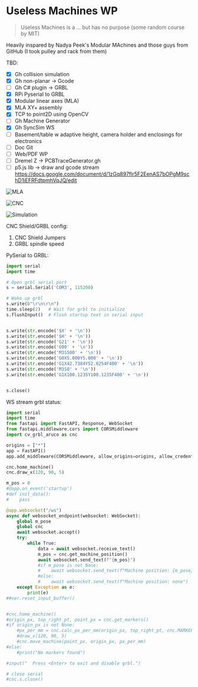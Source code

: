 # Useless Machines WP

> Useless Machines is a ... but has no  purpose (some random course by MIT)

Heavily inspared by Nadya Peek's Modular MAchines and those guys from GitHub (I took pulley and rack from them)

TBD:
- [x] Gh collision simulation
- [x] Gh non-planar -> Gcode
- [ ] Gh C# plugin -> GRBL
- [x] RPi Pyserial to GRBL  
- [x] Modular linear axes (MLA)
- [x] MLA XY+ assembly
- [x] TCP to point2D using OpenCV
- [ ] Gh Machine Generator
- [x] Gh SyncSim WS
- [ ] Basement/table w adaptive height, camera holder and enclosings for electronics
- [ ] Doc Git
- [ ] Web/PDF WP
- [ ] Dremel Z -> PCBTraceGenerator.gh
- [ ] p5.js lib -> draw and gcode stream
https://docs.google.com/document/d/1zGq897flr5F2EenAS7bOPgM9schD1iEFRFdtpmhVqJQ/edit

![MLA](imgs/MLA.jpg)

![CNC](imgs/cnc-shield.jpg)

![Simulation](imgs/gh-sim.gif)

CNC Shield/GRBL config:

1. CNC Shield Jumpers
2. GRBL spindle speed


PySerial to GRBL:

```python
import serial
import time

# Open grbl serial port
s = serial.Serial('COM3', 115200)

# Wake up grbl
s.write(b"\r\n\r\n")
time.sleep(2)   # Wait for grbl to initialize 
s.flushInput()  # Flush startup text in serial input


s.write(str.encode('$X' + '\n'))
s.write(str.encode('$H' + '\n'))
s.write(str.encode('G21' + '\n'))
s.write(str.encode('G90' + '\n'))
s.write(str.encode('M3S500' + '\n'))
s.write(str.encode('G0X5.000Y5.000' + '\n'))
s.write(str.encode('G1X42.7384Y52.0254F400' + '\n'))
s.write(str.encode('M3S0' + '\n'))
s.write(str.encode('G1X100.1235Y100.1235F400' + '\n'))


s.close()    

```


WS stream grbl status:

```python
import serial
import time
from fastapi import FastAPI, Response, WebSocket
from fastapi.middleware.cors import CORSMiddleware
import cv_grbl_aruco as cnc

origins = ["*"]
app = FastAPI()
app.add_middleware(CORSMiddleware, allow_origins=origins, allow_credentials=True, allow_methods=["*"], allow_headers=["*"],)

cnc.home_machine()
cnc.draw_x(120, 90, 5)

m_pos = 0
#@app.on_event('startup')
#def init_data():
#    pass

@app.websocket("/ws")
async def websocket_endpoint(websocket: WebSocket):
    global m_pose
    global cnc
    await websocket.accept()
    try:
        while True:
            data = await websocket.receive_text()
            m_pos = cnc.get_machine_position()
            await websocket.send_text(f"{m_pos}")
            #if m_pose is not None:
            #    await websocket.send_text(f"Machine position: {m_pose}")
            #else:
            #    await websocket.send_text(f"Machine position: none")
    except Exception as e:
        print(e)
##ser.reset_input_buffer()


#cnc.home_machine()
#origin_px, top_right_pt, point_px = cnc.get_markers()
#if origin_px is not None:
    #px_per_mm = cnc.calc_px_per_mm(origin_px, top_right_pt, cnc.MARKER_SIZE_MM)
    #draw_x(120, 90, 5)
    #cnc.move_machine(point_px, origin_px, px_per_mm)
#else:
    #print("No markers found")

#input("  Press <Enter> to exit and disable grbl.")

# close serial
#cnc.s.close()

```
